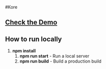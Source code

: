 #Kore

## [Check the Demo](pierreyvesflamand.github.io/kore/build)

## How to run locally

1. **npm install**
    1. **npm run start** - Run a local server
    2. **npm run build** - Build a production build
